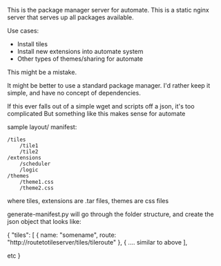
This is the package manager server for automate.
This is a static nginx server that serves up all packages available.

Use cases:
- Install tiles
- Install new extensions into automate system
- Other types of themes/sharing for automate

This might be a mistake. 

It might be better to use a standard package manager.
I'd rather keep it simple, and have no concept of dependencies. 

If this ever falls out of a simple wget and scripts off a json, it's too complicated
But something like this makes sense for automate


sample layout/ manifest:

~~~~
/tiles
    /tile1
    /tile2
/extensions
    /scheduler
    /logic
/themes 
    /theme1.css
    /theme2.css
~~~~

where tiles, extensions are .tar files, themes are css files

generate-manifest.py will go through the folder structure, and create the json object that looks like:

{
   "tiles": [ 
       { name: "somename", route: "http://routetotileserver/tiles/tileroute" },
       { .... similar to above 
   ],
 
   etc 
}












 
